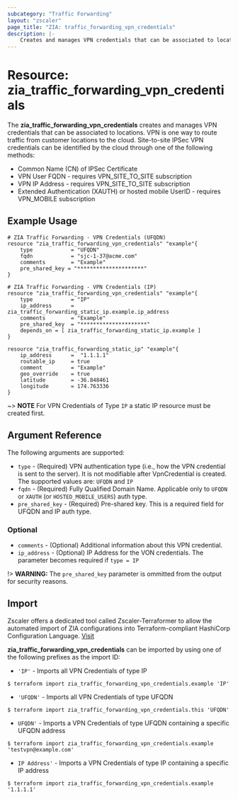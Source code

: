 ```yaml
---
subcategory: "Traffic Forwarding"
layout: "zscaler"
page_title: "ZIA: traffic_forwarding_vpn_credentials"
description: |-
    Creates and manages VPN credentials that can be associated to locations.
---
```


# Resource: zia_traffic_forwarding_vpn_credentials

The **zia_traffic_forwarding_vpn_credentials** creates and manages VPN credentials that can be associated to locations. VPN is one way to route traffic from customer locations to the cloud. Site-to-site IPSec VPN credentials can be identified by the cloud through one of the following methods:

* Common Name (CN) of IPSec Certificate
* VPN User FQDN - requires VPN_SITE_TO_SITE subscription
* VPN IP Address - requires VPN_SITE_TO_SITE subscription
* Extended Authentication (XAUTH) or hosted mobile UserID - requires VPN_MOBILE subscription

## Example Usage

```hcl
# ZIA Traffic Forwarding - VPN Credentials (UFQDN)
resource "zia_traffic_forwarding_vpn_credentials" "example"{
    type            = "UFQDN"
    fqdn            = "sjc-1-37@acme.com"
    comments        = "Example"
    pre_shared_key = "*********************"
}
```

```hcl
# ZIA Traffic Forwarding - VPN Credentials (IP)
resource "zia_traffic_forwarding_vpn_credentials" "example"{
    type            = "IP"
    ip_address      = zia_traffic_forwarding_static_ip.example.ip_address
    comments        = "Example"
    pre_shared_key  = "*********************"
    depends_on = [ zia_traffic_forwarding_static_ip.example ]
}

resource "zia_traffic_forwarding_static_ip" "example"{
    ip_address      =  "1.1.1.1"
    routable_ip     = true
    comment         = "Example"
    geo_override    = true
    latitude        = -36.848461
    longitude       = 174.763336
}
```

~> **NOTE** For VPN Credentials of Type `IP` a static IP resource must be created first.

## Argument Reference

The following arguments are supported:

* `type` - (Required) VPN authentication type (i.e., how the VPN credential is sent to the server). It is not modifiable after VpnCredential is created. The supported values are: `UFQDN` and `IP`
* `fqdn` - (Required) Fully Qualified Domain Name. Applicable only to `UFQDN` or `XAUTH` (or `HOSTED_MOBILE_USERS`) auth type.
* `pre_shared_key` - (Required) Pre-shared key. This is a required field for UFQDN and IP auth type.

### Optional

* `comments` - (Optional) Additional information about this VPN credential.
* `ip_address` - (Optional) IP Address for the VON credentials. The parameter becomes required if `type = IP`

!> **WARNING:** The `pre_shared_key` parameter is ommitted from the output for security reasons.

## Import

Zscaler offers a dedicated tool called Zscaler-Terraformer to allow the automated import of ZIA configurations into Terraform-compliant HashiCorp Configuration Language.
[Visit](https://github.com/zscaler/zscaler-terraformer)

**zia_traffic_forwarding_vpn_credentials** can be imported by using one of the following prefixes as the import ID:

* `'IP'` - Imports all VPN Credentials of type IP

```shell
$ terraform import zia_traffic_forwarding_vpn_credentials.example 'IP'
```

* `'UFQDN'` - Imports all VPN Credentials of type UFQDN

```shell
$ terraform import zia_traffic_forwarding_vpn_credentials.this 'UFQDN'
```

* `UFQDN'` - Imports a VPN Credentials of type UFQDN containing a specific UFQDN address

```shell
$ terraform import zia_traffic_forwarding_vpn_credentials.example 'testvpn@example.com'
```

* `IP Address'` - Imports a VPN Credentials of type IP containing a specific IP address

```shell
$ terraform import zia_traffic_forwarding_vpn_credentials.example '1.1.1.1'
```
